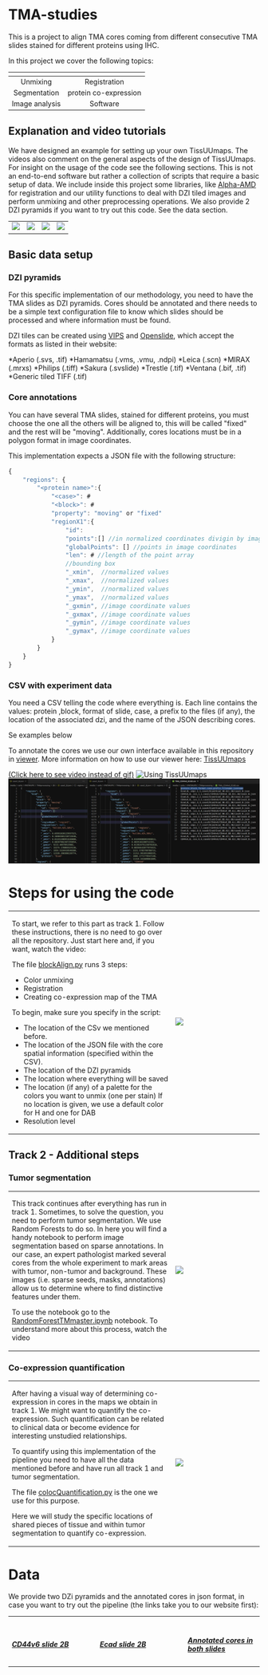 TMA-studies
===========

This is a project to align TMA cores coming from different consecutive TMA slides stained for different proteins using IHC.

In this project we cover the following topics:

| <!-- -->       | <!-- -->               |
|:--------------:|:----------------------:|
| Unmixing       | Registration           |
| Segmentation   | protein co-expression  |
| Image analysis | Software               |


## Explanation and video tutorials

We have designed an example for setting up your own TissUUmaps. The videos also comment on the general aspects of the design of TissUUmaps.
For insight on the usage of the code see the following sections. This is not an end-to-end software but rather a collection of scripts that require a basic setup of data. We include inside this project some libraries, like [Alpha-AMD](https://github.com/MIDA-group/py_alpha_amd_release) for registration and our utility functions to deal with DZI tiled images and perform unmixing and other preprocessing operations. We also provide 2 DZI pyramids if you want to try out this code. See the data section.

<table>
    <tr>
        <td width="25%">
            <a href="https://tissuumaps.research.it.uu.se/TMA-studies/">
            <img src="https://tissuumaps.research.it.uu.se/media/images/posters/TMA-studies/videoAbstract.png" />
            </a>
        </td>        
        <td width="25%">
             <a href="https://tissuumaps.research.it.uu.se/howto.html#section-intro">
            <img src="https://tissuumaps.research.it.uu.se/media/images/posters/TMA-studies/Track1.png" />
            </a>
        </td>
        <td width="25%">
             <a href="https://tissuumaps.research.it.uu.se/howto.html#section-using">
            <img src="https://tissuumaps.research.it.uu.se/media/images/posters/TMA-studies/Track2-Tumor.png">
           </a>
        </td> 
        <td width="25%">
             <a href="https://tissuumaps.research.it.uu.se/howto.html#section-using">
            <img src="https://tissuumaps.research.it.uu.se/media/images/posters/TMA-studies/Track2-Quant.png">
           </a>
        </td> 
    </tr>    
</table>

## Basic data setup


### DZI pyramids
For this specific implementation of our methodology, you need to have the TMA slides as DZI pyramids. Cores should be annotated and there needs to be a simple text configuration file to know which slides should be processed and where information must be found.

DZI tiles can be created using [VIPS](https://libvips.github.io/libvips/) and [Openslide](https://openslide.org/), which accept the formats as listed in their website:

*Aperio (.svs, .tif)
*Hamamatsu (.vms, .vmu, .ndpi)
*Leica (.scn)
*MIRAX (.mrxs)
*Philips (.tiff)
*Sakura (.svslide)
*Trestle (.tif)
*Ventana (.bif, .tif)
*Generic tiled TIFF (.tif)

### Core annotations

You can have several TMA slides, stained for different proteins, you must choose the one all the others will be aligned to, this will be called "fixed" and the rest will be "moving". Additionally, cores locations must be in a polygon format in image coordinates.

This implementation expects a JSON file with the following structure:

```javascript
{
    "regions": {
        "<protein name>":{
            "<case>": #
            "<block>": #
            "property": "moving" or "fixed"
            "regionX1":{
                "id":
                "points":[] //in normalized coordinates divigin by image width
                "globalPoints": [] //points in image coordinates
                "len": # //length of the point array
                //bounding box
                "_xmin",  //normalized values
                "_xmax",  //normalized values
                "_ymin",  //normalized values
                "_ymax",  //normalized values
                "_gxmin", //image coordinate values
                "_gxmax", //image coordinate values
                "_gymin", //image coordinate values
                "_gymax", //image coordinate values                
            }
        }
    }
}
```

### CSV with experiment data

You need a CSV telling the code where everything is. Each line contains the values: protein ,block, format of slide, case, a prefix to the files (if any), the location of the associated dzi, and the name of the JSON describing cores.

Se examples below

To annotate the cores we use our own interface available in this repository in [viewer](https://github.com/wahlby-lab/TMA-studies/tree/master/viewer). More information on how to use our viewer here: [TissUUmaps](https://github.com/wahlby-lab/TissUUmaps)


[(Click here to see video instead of gif)](https://tissuumaps.research.it.uu.se/TMA-studies/index.html#section-data)
![Using TissUUmaps](https://github.com/wahlby-lab/TMA-studies/blob/master/misc/TissUUmaps.gif)
![JSON and CSV formats](https://github.com/wahlby-lab/TMA-studies/blob/master/misc/JSON-CSV-example.jpg)

Steps for using the code
========================

<table>
    <tr>
        <td width="65%">
            <p>To start, we refer to this part as track 1. Follow these instructions, there is no need to go over all the repository. Just start here and, if you want, watch the video:</p>
            <p>The file <a href="https://github.com/wahlby-lab/TMA-studies/blob/master/blockAlign.py">blockAlign.py</a> runs 3 steps:</p>
            <ul>
                <li>Color unmixing </li>
                <li>Registration </li>
                <li>Creating co-expression map of the TMA </li>
            </ul>
            <p>To begin, make sure you specify in the script: </p>
            <ul>
                <li>The location of the CSv we mentioned before. </li>
                <li>The location of the JSON file with the core spatial information (specified within the CSV). </li>
                <li>The location of the DZI pyramids</li>
                <li>The location where everything will be saved</li>
                <li>The location (if any) of a palette for the colors you want to unmix (one per stain) If no location is given, we use a default color for H and one for DAB </li>
                <li>Resolution level</li>
            </ul>
        </td>       
        <td width="35%">
             <a href="https://tissuumaps.research.it.uu.se/howto.html#section-intro">
            <img src="https://tissuumaps.research.it.uu.se/media/images/posters/TMA-studies/Track1.png" />
            </a>
        </td>
    </tr>    
</table>

## Track 2 - Additional steps


### Tumor segmentation

<table>
    <tr>
        <td width="65%">
            <p>This track continues after everything has run in track 1. Sometimes, to solve the question, you need to perform tumor segmentation. We use Random Forests to do so. In here you will find a handy notebook to perform image segmentation based on sparse annotations. In our case, an expert pathologist marked several cores from the whole experiment to mark areas with tumor, non-tumor and background. These images (i.e. sparse seeds, masks, annotations) allow us to determine where to find distinctive features under them.</p>
            <p>To use the notebook go to the <a href="https://github.com/wahlby-lab/TMA-studies/blob/master/RandomForestTMmaster.ipynb">RandomForestTMmaster.ipynb</a> notebook. To understand more about this process, watch the video</p>
        </td>       
        <td width="35%">
             <a href="https://tissuumaps.research.it.uu.se/howto.html#section-using">
            <img src="https://tissuumaps.research.it.uu.se/media/images/posters/TMA-studies/Track2-Tumor.png">
           </a>
        </td>
    </tr>    
</table>

### Co-expression quantification

<table>
    <tr>
        <td width="65%">
            <p>After having a visual way of determining co-expression in cores in the maps we obtain in track 1. We might want to quantify the co-expression. Such quantification can be related to clinical data or become evidence for interesting unstudied relationships.</p>
            <p>To quantify using this implementation of the pipeline you need to have all the data mentioned before and have run all track 1 and tumor segmentation.</p>
            <p>The file  <a href="https://github.com/wahlby-lab/TMA-studies/blob/master/colocQuantification.py">colocQuantification.py</a> is the one we use for this purpose.</p>
            <p>Here we will study the specific locations of shared pieces of tissue and within tumor segmentation to quantify co-expression. </p>
        </td>       
        <td width="35%">
             <a href="https://tissuumaps.research.it.uu.se/howto.html#section-using">
            <img src="https://tissuumaps.research.it.uu.se/media/images/posters/TMA-studies/Track2-Quant.png">
           </a>
        </td> 
    </tr>    
</table>

Data
==========================

We provide two DZi pyramids and the annotated cores in json format, in case you want to try out the pipeline (the links take you to our website first):
<table>
    <tr>
        <td width="35%">
            <a href="../tissuudata/TMA/CD44v6_2B.7z"><img src="https://tissuumaps.research.it.uu.se//media/images/misc/TMA-studies/CD44v6dzismall.png" width="260px" alt="">
            </a><h5><a href="https://tissuumaps.research.it.uu.se/TMA-studies/#section-data">CD44v6 slide 2B
            </a></h5>
        </td>       
        <td width="35%">
             <a href="../tissuudata/TMA/Ecad_2B.7z"><img src="https://tissuumaps.research.it.uu.se/media/images/misc/TMA-studies/Ecaddzismall.png" width="260px" alt="">
                  </a><h5><a href="https://tissuumaps.research.it.uu.se/TMA-studies/#section-data">Ecad slide 2B
                </a></h5>
        </td> 
        <td width="35%">
             <a href="https://tissuumaps.research.it.uu.se/TMA-studies/#section-data"><img src="https://tissuumaps.research.it.uu.se/media/images/misc/TMA-studies/annotatedTMA.png" width="260px" alt="" />
                  <h5>Annotated cores in both slides
                </a></h5>
        </td> 
    </tr>    
</table>
